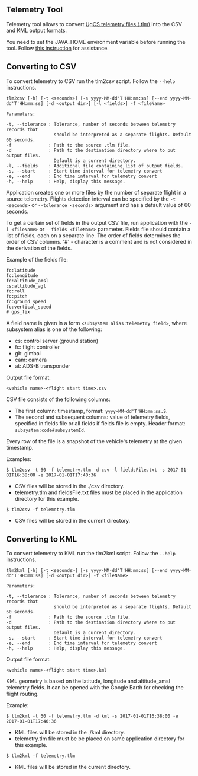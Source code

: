 ## Telemetry Tool

Telemetry tool allows to convert [UgCS telemetry files (.tlm)](https://github.com/ugcs/ugcs-java-sdk/wiki/.tlm-file-format "UgCS telemetry format") into the CSV and KML output formats.

You need to set the JAVA_HOME environment variable before running the tool. Follow [this instruction](https://confluence.atlassian.com/doc/setting-the-java_home-variable-in-windows-8895.html "Set the JAVA_HOME variable") for assistance.

## Converting to CSV

To convert telemetry to CSV run the tlm2csv script. Follow the `--help` instructions.

```
tlm2csv [-h] [-t <seconds>] [-s yyyy-MM-dd'T'HH:mm:ss] [--end yyyy-MM-dd'T'HH:mm:ss] [-d <output dir>] [-l <fields>] -f <fileName>

Parameters:

-t, --tolerance : Tolerance, number of seconds between telemetry records that
                  should be interpreted as a separate flights. Default 60 seconds.
-f              : Path to the source .tlm file.
-d              : Path to the destination directory where to put output files.
                  Default is a current directory.
-l, --fields    : Additional file containing list of output fields.
-s, --start     : Start time interval for telemetry convert
-e, --end       : End time interval for telemetry convert
-h, --help      : Help, display this message.
```

Application creates one or more files by the number of separate flight in a source telemetry. Flights detection interval can be specified by the `-t <seconds>` or `--tolerance <seconds>` argument and has a default value of 60 seconds.

To get a certain set of fields in the output CSV file, run application with the `-l <fileName>` or `--fields <fileName>` parameter. Fields file should contain a list of fields, each on a separate line. The order of fields determines the order of CSV columns. '#' - character is a comment and is not considered in the derivation of the fields.

Example of the fields file:

```
fc:latitude
fc:longitude
fc:altitude_amsl
cs:altitude_agl
fc:roll
fc:pitch
fc:ground_speed
fc:vertical_speed
# gps_fix
```

A field name is given in a form `<subsystem alias:telemetry field>`, where subsystem alias is one of the following:

 - cs: control server (ground station)
 - fc: flight controller
 - gb: gimbal
 - cam: camera
 - at: ADS-B transponder

Output file format:

```
<vehicle name>-<flight start time>.csv
```

CSV file consists of the following columns:
 - The first column: timestamp, format: `yyyy-MM-dd'T'HH:mm:ss.S`.
 - The second and subsequent columns: value of telemetry fields, specified in fields file or all fields if fields file is empty. Header format: `subsystem:code#subsystemId`.

Every row of the file is a snapshot of the vehicle's telemetry at the given timestamp.

Examples:

```
$ tlm2csv -t 60 -f telemetry.tlm -d csv -l fieldsFile.txt -s 2017-01-01T16:38:00 -e 2017-01-01T17:40:36
```

 - CSV files will be stored in the ./csv directory.
 - telemetry.tlm and fieldsFile.txt files must be placed in the application directory for this example.

```
$ tlm2csv -f telemetry.tlm
```

 - CSV files will be stored in the current directory.
 
## Converting to KML

To convert telemetry to KML run the tlm2kml script. Follow the `--help` instructions.

```
tlm2kml [-h] [-t <seconds>] [-s yyyy-MM-dd'T'HH:mm:ss] [--end yyyy-MM-dd'T'HH:mm:ss] [-d <output dir>] -f <fileName>

Parameters:

-t, --tolerance : Tolerance, number of seconds between telemetry records that
                  should be interpreted as a separate flights. Default 60 seconds.
-f              : Path to the source .tlm file.
-d              : Path to the destination directory where to put output files.
                  Default is a current directory.
-s, --start     : Start time interval for telemetry convert
-e, --end       : End time interval for telemetry convert
-h, --help      : Help, display this message.
```

Output file format:

```
<vehicle name>-<flight start time>.kml
```

KML geometry is based on the latitude, longitude and altitude_amsl telemetry fields. It can be opened with the Google Earth for checking the flight routing.

Example:

```
$ tlm2kml -t 60 -f telemetry.tlm -d kml -s 2017-01-01T16:38:00 -e 2017-01-01T17:40:36
```

 - KML files will be stored in the ./kml directory.
 - telemetry.tlm file must be be placed on same application directory for this example.

```
$ tlm2kml -f telemetry.tlm
```

 - KML files will be stored in the current directory.
